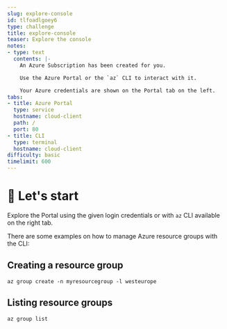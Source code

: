 ```yaml
---
slug: explore-console
id: tlfoadlgoey6
type: challenge
title: explore-console
teaser: Explore the console
notes:
- type: text
  contents: |-
    An Azure Subscription has been created for you.

    Use the Azure Portal or the `az` CLI to interact with it.

    Your Azure credentials are shown on the Portal tab on the left.
tabs:
- title: Azure Portal
  type: service
  hostname: cloud-client
  path: /
  port: 80
- title: CLI
  type: terminal
  hostname: cloud-client
difficulty: basic
timelimit: 600
---
```


🤖 Let's start
==============

Explore the Portal using the given login credentials or with `az` CLI available on the right tab.

There are some examples on how to manage Azure resource groups with the CLI:

## Creating a resource group

```
az group create -n myresourcegroup -l westeurope
```

## Listing resource groups
```
az group list
```